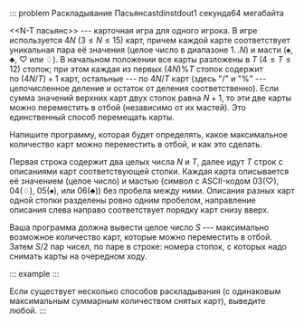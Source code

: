 ::: problem
Раскладывание Пасьянсаstdinstdout1 секунда64 мегабайта

\<\<N-T пасьянс\>\> --- карточная игра для одного игрока. В игре
используется $4N$ ($3\leqslant N\leqslant 15)$ карт, причем каждой карте
соответствует уникальная пара её значения (целое число в
диапазоне $1.\,.N$) и масти ($\spadesuit$, $\clubsuit$, $\heartsuit$ или
$\diamondsuit$). В начальном положении все карты разложены в $T$
($4\leqslant T\leqslant 12)$ стопок; при этом каждая из первых $(4N)\%T$
стопок содержит по $(4N/T)+1$ карт, остальные --- по $4N/T$ карт (здесь
"/" и "%" --- целочисленное деление и остаток от деления
соответственно). Если сумма значений верхних карт двух стопок
равна $N+1$, то эти две карты можно переместить в отбой (независимо от
их мастей). Это единственный способ перемещать карты.

Напишите программу, которая будет определять, какое максимальное
количество карт можно переместить в отбой, и как это сделать.

Первая строка содержит два целых числа $N$ и $T$, далее идут $T$ строк с
описаниями карт соответствующей стопки. Каждая карта описывается её
значением (целое число) и мастью (символ с ASCII-кодом 03($\heartsuit$),
04($\diamondsuit$), 05($\spadesuit$), или 06($\clubsuit$)) без пробела
между ними. Описания разных карт одной стопки разделены ровно одним
пробелом, направление описания слева направо соответствует порядку карт
снизу вверх.

Ваша программа должна вывести целое число $S$ --- максимально возможное
количество карт, которые можно переместить в отбой. Затем $S/2$ пар
чисел, по паре в строке: номера стопок, с которых надо снимать карты на
очередном ходу.

::: example
:::

Если существует несколько способов раскладывания (с одинаковым
максимальным суммарным количеством снятых карт), выведите любой.
:::
